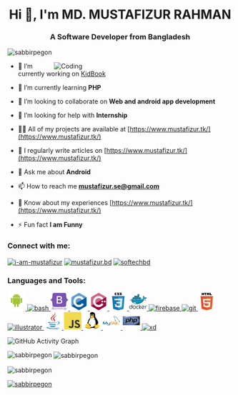 <h1 align="center">Hi 👋, I'm MD. MUSTAFIZUR RAHMAN</h1>
<h3 align="center">A Software Developer from Bangladesh</h3>

<p align="left"> <img src="https://komarev.com/ghpvc/?username=sabbirpegon&label=Profile%20views&color=0e75b6&style=flat" alt="sabbirpegon" /> </p>

<img align="right" alt="Coding" width="400" src="https://cdn.dribbble.com/users/499731/screenshots/3345216/file_gif.gif">


- 🔭 I’m currently working on [KidBook](https://play.google.com/store/apps/details?id=com.dreamzoneit.kidbook.it)

- 🌱 I’m currently learning **PHP**

- 👯 I’m looking to collaborate on **Web and android app development**

- 🤝 I’m looking for help with **Internship**

- 👨‍💻 All of my projects are available at [https://www.mustafizur.tk/](https://www.mustafizur.tk/)

- 📝 I regularly write articles on [https://www.mustafizur.tk/](https://www.mustafizur.tk/)

- 💬 Ask me about **Android**

- 📫 How to reach me **mustafizur.se@gmail.com**

- 📄 Know about my experiences [https://www.mustafizur.tk/](https://www.mustafizur.tk/)

- ⚡ Fun fact **I am Funny**







<h3 align="left">Connect with me:</h3>
<p align="left">
<a href="https://www.linkedin.com/in/i-am-mustafizur/" target="blank"><img align="center" src="https://raw.githubusercontent.com/rahuldkjain/github-profile-readme-generator/master/src/images/icons/Social/linked-in-alt.svg" alt="i-am-mustafizur" height="30" width="40" /></a>
<a href="https://www.facebook.com/mustafizur343/" target="blank"><img align="center" src="https://raw.githubusercontent.com/rahuldkjain/github-profile-readme-generator/master/src/images/icons/Social/facebook.svg" alt="mustafizur.bd" height="30" width="40" /></a>
<a href="https://www.youtube.com/channel/UCCYcHhhLFVFfp0OKepBwRJQ/videos" target="blank"><img align="center" src="https://raw.githubusercontent.com/rahuldkjain/github-profile-readme-generator/master/src/images/icons/Social/youtube.svg" alt="softechbd" height="30" width="40" /></a>
</p>

<h3 align="left">Languages and Tools:</h3>
<p align="left"> <a href="https://developer.android.com" target="_blank" rel="noreferrer"> <img src="https://raw.githubusercontent.com/devicons/devicon/master/icons/android/android-original-wordmark.svg" alt="android" width="40" height="40"/> </a> <a href="https://www.gnu.org/software/bash/" target="_blank" rel="noreferrer"> <img src="https://www.vectorlogo.zone/logos/gnu_bash/gnu_bash-icon.svg" alt="bash" width="40" height="40"/> </a> <a href="https://getbootstrap.com" target="_blank" rel="noreferrer"> <img src="https://raw.githubusercontent.com/devicons/devicon/master/icons/bootstrap/bootstrap-plain-wordmark.svg" alt="bootstrap" width="40" height="40"/> </a> <a href="https://www.cprogramming.com/" target="_blank" rel="noreferrer"> <img src="https://raw.githubusercontent.com/devicons/devicon/master/icons/c/c-original.svg" alt="c" width="40" height="40"/> </a> <a href="https://www.w3schools.com/cpp/" target="_blank" rel="noreferrer"> <img src="https://raw.githubusercontent.com/devicons/devicon/master/icons/cplusplus/cplusplus-original.svg" alt="cplusplus" width="40" height="40"/> </a> <a href="https://www.w3schools.com/css/" target="_blank" rel="noreferrer"> <img src="https://raw.githubusercontent.com/devicons/devicon/master/icons/css3/css3-original-wordmark.svg" alt="css3" width="40" height="40"/> </a> <a href="https://www.docker.com/" target="_blank" rel="noreferrer"> <img src="https://raw.githubusercontent.com/devicons/devicon/master/icons/docker/docker-original-wordmark.svg" alt="docker" width="40" height="40"/> </a> <a href="https://firebase.google.com/" target="_blank" rel="noreferrer"> <img src="https://www.vectorlogo.zone/logos/firebase/firebase-icon.svg" alt="firebase" width="40" height="40"/> </a> <a href="https://git-scm.com/" target="_blank" rel="noreferrer"> <img src="https://www.vectorlogo.zone/logos/git-scm/git-scm-icon.svg" alt="git" width="40" height="40"/> </a> <a href="https://www.w3.org/html/" target="_blank" rel="noreferrer"> <img src="https://raw.githubusercontent.com/devicons/devicon/master/icons/html5/html5-original-wordmark.svg" alt="html5" width="40" height="40"/> </a> <a href="https://www.adobe.com/in/products/illustrator.html" target="_blank" rel="noreferrer"> <img src="https://www.vectorlogo.zone/logos/adobe_illustrator/adobe_illustrator-icon.svg" alt="illustrator" width="40" height="40"/> </a> <a href="https://www.java.com" target="_blank" rel="noreferrer"> <img src="https://raw.githubusercontent.com/devicons/devicon/master/icons/java/java-original.svg" alt="java" width="40" height="40"/> </a> <a href="https://developer.mozilla.org/en-US/docs/Web/JavaScript" target="_blank" rel="noreferrer"> <img src="https://raw.githubusercontent.com/devicons/devicon/master/icons/javascript/javascript-original.svg" alt="javascript" width="40" height="40"/> </a> <a href="https://www.linux.org/" target="_blank" rel="noreferrer"> <img src="https://raw.githubusercontent.com/devicons/devicon/master/icons/linux/linux-original.svg" alt="linux" width="40" height="40"/> </a> <a href="https://www.mysql.com/" target="_blank" rel="noreferrer"> <img src="https://raw.githubusercontent.com/devicons/devicon/master/icons/mysql/mysql-original-wordmark.svg" alt="mysql" width="40" height="40"/> </a> <a href="https://www.php.net" target="_blank" rel="noreferrer"> <img src="https://raw.githubusercontent.com/devicons/devicon/master/icons/php/php-original.svg" alt="php" width="40" height="40"/> </a> <a href="https://www.adobe.com/products/xd.html" target="_blank" rel="noreferrer"> <img src="https://cdn.worldvectorlogo.com/logos/adobe-xd.svg" alt="xd" width="40" height="40"/> </a> </p>

![GitHub Activity Graph](https://activity-graph.herokuapp.com/graph?username=sabbirpegon)  


<p><img align="left" src="https://github-readme-stats.vercel.app/api/top-langs?username=sabbirpegon&show_icons=true&locale=en&layout=compact" alt="sabbirpegon" /></p>

<p>&nbsp;<img align="center" src="https://github-readme-stats.vercel.app/api?username=sabbirpegon&show_icons=true&locale=en" alt="sabbirpegon" /></p>

<p><img align="center" src="https://github-readme-streak-stats.herokuapp.com/?user=sabbirpegon&" alt="sabbirpegon" /></p>



<p align="left"> <a href="https://github.com/ryo-ma/github-profile-trophy"><img src="https://github-profile-trophy.vercel.app/?username=sabbirpegon" alt="sabbirpegon" /></a> </p>

<p align="left"> <a href="https://twitter.com/" target="blank"><img src="https://img.shields.io/twitter/follow/?logo=twitter&style=for-the-badge" alt="" /></a> </p>
